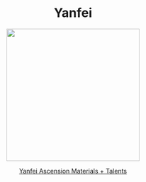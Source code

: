 <body>
  <div align="center">
    <h1> Yanfei </h1>
<img src="https://images-wixmp-ed30a86b8c4ca887773594c2.wixmp.com/f/5e5896a5-4a79-496a-bea4-81f26cfa2650/delp5gr-7fcb2d82-703e-426c-8720-2669f09c6d22.png/v1/fill/w_771,h_1036/yanfei_genshin_impact_full_body_render_by_deg5270_delp5gr-pre.png?token=eyJ0eXAiOiJKV1QiLCJhbGciOiJIUzI1NiJ9.eyJzdWIiOiJ1cm46YXBwOjdlMGQxODg5ODIyNjQzNzNhNWYwZDQxNWVhMGQyNmUwIiwiaXNzIjoidXJuOmFwcDo3ZTBkMTg4OTgyMjY0MzczYTVmMGQ0MTVlYTBkMjZlMCIsIm9iaiI6W1t7ImhlaWdodCI6Ijw9MTcxOSIsInBhdGgiOiJcL2ZcLzVlNTg5NmE1LTRhNzktNDk2YS1iZWE0LTgxZjI2Y2ZhMjY1MFwvZGVscDVnci03ZmNiMmQ4Mi03MDNlLTQyNmMtODcyMC0yNjY5ZjA5YzZkMjIucG5nIiwid2lkdGgiOiI8PTEyODAifV1dLCJhdWQiOlsidXJuOnNlcnZpY2U6aW1hZ2Uub3BlcmF0aW9ucyJdfQ.YH5rJfloy4cLFS5sB8SZlJJZdoL2nxNCU9ikRn5Lk0M" width=300>
<p></p>
<a href="https://github.com/lihgrandini/characterstp/blob/main/Characters/Yanfei/Yanfei.rar">Yanfei Ascension Materials + Talents</a><br>
  
  </div>
</body>
